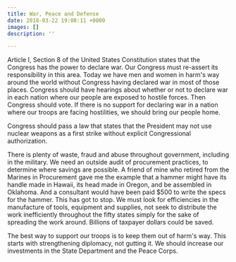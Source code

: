 ```yaml
---
title: War, Peace and Defense
date: 2018-03-22 19:08:11 +0000
images: []
description: ''

---
```

Article I, Section 8 of the United States Constitution states that the Congress has the power to declare war.  Our Congress must re-assert its responsibility in this area.  Today we have men and women in harm's way around the world without Congress having declared war in most of those places.  Congress should have hearings about whether or not to declare war in each nation where our people are exposed to hostile forces.  Then Congress should vote.  If there is no support for declaring war in a nation where our troops are facing hostilities, we should bring our people home.

Congress should pass a law that states that the President may not use nuclear weapons as a first strike without explicit Congressional authorization.

There is plenty of waste, fraud and abuse throughout government, including in the military.  We need an outside audit of procurement practices, to determine where savings are possible.  A friend of mine who retired from the Marines in Procurement gave me the example that a hammer might have its handle made in Hawaii, its head made in Oregon, and be assembled in Oklahoma.  And a consultant would have been paid $500 to write the specs for the hammer.  This has got to stop.  We must look for efficiencies in the manufacture of tools, equipment and supplies, not seek to distribute the work inefficiently throughout the fifty states simply for the sake of spreading the work around.  Billions of taxpayer dollars could be saved.  

The best way to support our troops is to keep them out of harm's way.  This starts with strengthening diplomacy, not gutting it.  We should increase our investments in the State Department and the Peace Corps.